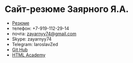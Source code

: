 # Сайт-резюме Заярного Я.А.

* [Резюме](http://zaiarniy.gq/)
* телефон: +7-919-112-29-14
* почта: zayarnyy74@gmail.com
* Skype: zayarnyy74
* Telegram: IaroslavZed
* [Git Hub](https://github.com/yaz47)
* [HTML Academy](https://up.htmlacademy.ru/adaptive/17/user/794285)
